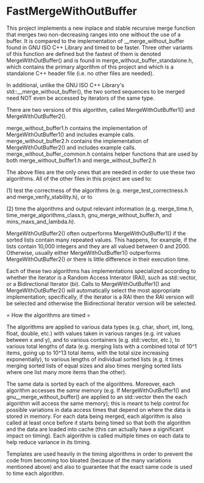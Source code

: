 # FastMergeWithOutBuffer
This project implements a new inplace and stable recursive merge function that merges two non-decreasing ranges into one without the use of a buffer. It is compared to the implementation of __merge_without_buffer found in GNU ISO C++ Library and timed to be faster. Three other variants of this function are defined but the fastest of them is denoted MergeWithOutBuffer() and is found in merge_without_buffer_standalone.h, which contains the primary algorithm of this project and which is a standalone C++ header file (i.e. no other files are needed).

In additional, unlike the GNU ISO C++ Library's std::__merge_without_buffer(), the two sorted sequences to be merged need NOT even be accessed by iterators of the same type.

There are two versions of this algorithm, called MergeWithOutBuffer1() and MergeWithOutBuffer2().

merge_without_buffer1.h       contains the implementation of MergeWithOutBuffer1() and includes example calls.
merge_without_buffer2.h       contains the implementation of MergeWithOutBuffer2() and includes example calls.
merge_without_buffer_common.h contains helper functions that are used by both merge_without_buffer1.h and merge_without_buffer2.h

The above files are the only ones that are needed in order to use these two algorithms. 
All of the other files in this project are used to: 

(1) test the correctness of the algorithms (e.g. merge_test_correctness.h and merge_verify_stability.h), or to 

(2) time the algorithms and output relevant information (e.g. merge_time.h, time_merge_algorithms_class.h, gnu_merge_without_buffer.h, and mins_maxs_and_lambda.h). 

MergeWithOutBuffer2() often outperforms MergeWithOutBuffer1() if the sorted lists contain many repeated values. This happens, for example, if the lists contain 10,000 integers and they are all valued between 0 and 2000. Otherwise, usually either MergeWithOutBuffer1() outperforms MergeWithOutBuffer2() or there is little difference in their execution time. 

Each of these two algorithms has implementations specialized according to whether the iterator is a Random Access Interator (RAI), such as std::vector, or a Bidirectional Iterator (bi). Calls to MergeWithOutBuffer1() and MergeWithOutBuffer2() will automatically select the most appropriate implementation; specifically, if the iterator is a RAI then the RAI version will be selected and otherwise the Bidirectional Iterator version will be selected.

= How the algorithms are timed =

The algorithms are applied to various data types (e.g. char, short, int, long, float, double, etc.) with values taken in various ranges (e.g. int values between x and y), and to various containers (e.g. std::vector, etc.), to various total lengths of data (e.g. merging lists with a combined total of 10^1 items, going up to 10^13 total items, with the total size increasing exponentially), to various lengths of individual sorted lists (e.g. it times merging sorted lists of equal sizes and also times merging sorted lists where one list many more items than the other). 

The same data is sorted by each of the algorithms. Moreover, each algorithm accesses the _same_ memory (e.g. If MergeWithOutBuffer1() and gnu__merge_without_buffer() are applied to an std::vector then the each algorithm will access the same memory); this is meant to help control for possible variations in data access times that depend on where the data is stored in memory. For each data being merged, each algorithm is also called at least once before it starts being timed so that both the algorithm and the data are loaded into cache (this can actually have a significant impact on timing). Each algorithm is called multiple times on each data to help reduce variance in its timing. 

Templates are used heavily in the timing algorithms in order to prevent the code from becoming too bloated (because of the many variations mentioned above) and also to guarantee that the exact same code is used to time each algorithm. 
